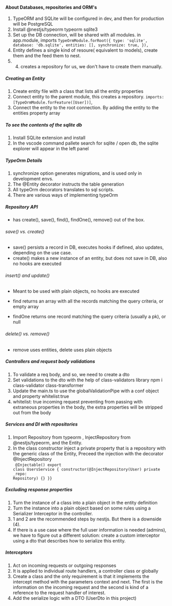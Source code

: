 #### About Databases, repositories and ORM's

1. TypeORM and SQLite will be configured in dev, and then for production will be PostgreSQL
2. Install @nestjs/typeorm typeorm sqlite3
3. Set up the DB connection, will be shared with all modules.
   in app.module, imports
   `TypeOrmModule.forRoot({ type: 'sqlite', database: 'db.sqlite', entities: [], synchronize: true, }),`
4. Entity defines a single kind of resoure( equivalent to models), create them and the feed them to nest.
5. 4. creates a repository for us, we don't have to create them manually.

##### Creating an Entity

1. Create entity file with a class that lists all the entity properties
2. Connect entity to the parent module, this creates a repository.
   `imports: [TypeOrmModule.forFeature([User])]`,
3. Connect the entity to the root connection. By adding the entity to the entities property array

##### To see the contents of the sqlite db

1. Install SQLite extension and install
2. In the vscode command pallete search for sqlite / open db, the sqlite explorer will appear in the left panel

##### TypeOrm Details

1. synchronize option generates migrations, and is used only in development envs.
2. The @Entity decorator instructs the table generation
3. All typeOrm decorators translates to sql scripts.
4. There are various ways of implementing typeOrm

##### Repository API

- has create(), save(), find(), findOne(), remove() out of the box.

###### save() vs. create()

- save() persists a record in DB, executes hooks if defined, also updates, depending on the use case.
- create() makes a new instance of an entity, but does not save in DB, also no hooks are executed

###### insert() and update()

- Meant to be used with plain objects, no hooks are executed

- find returns an array with all the records matching the query criteria, or empty array
- findOne returns one record matching the query criteria (usually a pk), or null

###### delete() vs. remove()

- remove uses entities, delete uses plain objects

##### Controllers and request body validations

1. To validate a req body, and so, we need to create a dto
2. Set validations to the dto with the help of class-validators library npm i class-validator class-transformer
3. Update the main.ts to use the globalValidationPipe with a conf object and property whitelist:true
4. whitelist: true incoming request preventing from passing with extraneous properties in the body, the extra properties will be stripped out from the body

##### Services and DI with repositories

1. Import Repository from typeorm , InjectRepository from @nestjs/typeorm, and the Entity.
2. In the class constructor inject a private property that is a repository with the generic class of the Entity, Preceed the injection with the decorator @InjectRepository <br />
   <code>
   @Injectable() export class UsersService { constructor(@InjectRepository(User) private \_repo: Repository<User>) {} }}
   </code>

##### Excluding response properties

1. Turn the instance of a class into a plain object in the entity definition
2. Turn the instance into a plain object based on some rules using a Serializer Interceptor in the controller.
3. 1 and 2 are the recommended steps by nestjs. But there is a downside (4).
4. If there is a use case where the full user information is needed (admins), we have to figure out a different solution: create a custom interceptor using a dto that describes how to serialize this entity.

##### Interceptors

1. Act on incoming requests or outgoing responses
2. It is applied to individual route handlers, a controller class or globally
3. Create a class and the only requirement is that it implements the intercept method with the parameters context and next. The first is the information on the incoming request and the second is kind of a reference to the request handler of interest.
4. Add the serialize logic with a DTO (UserDto in this project)
